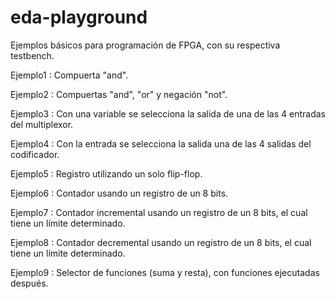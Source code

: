 # eda-playground
Ejemplos básicos para programación de FPGA, con su respectiva testbench.

Ejemplo1 : Compuerta "and".

Ejemplo2 : Compuertas "and", "or" y negación "not".

Ejemplo3 : Con una variable se selecciona la salida de una de las 4 entradas del multiplexor.

Ejemplo4 : Con la entrada se selecciona la salida una de las 4 salidas del codificador.

Ejemplo5 : Registro utilizando un solo flip-flop.

Ejemplo6 : Contador usando un registro de un 8 bits.

Ejemplo7 : Contador incremental usando un registro de un 8 bits, el cual tiene un límite determinado.

Ejemplo8 : Contador decremental usando un registro de un 8 bits, el cual tiene un límite determinado.

Ejemplo9 : Selector de funciones (suma y resta), con funciones ejecutadas después.
